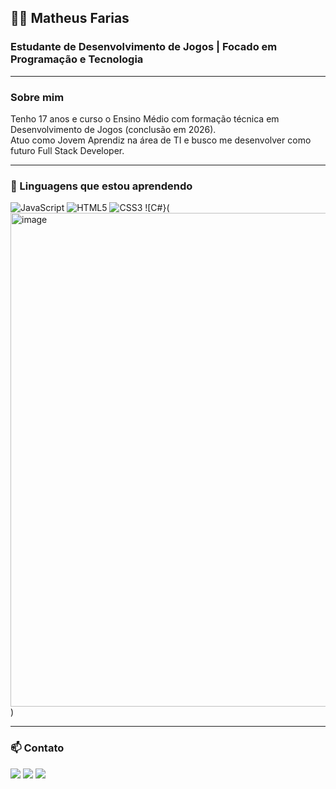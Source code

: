 ## 👨‍💻 Matheus Farias
### Estudante de Desenvolvimento de Jogos | Focado em Programação e Tecnologia

---

###  Sobre mim
Tenho 17 anos e curso o Ensino Médio com formação técnica em Desenvolvimento de Jogos (conclusão em 2026).  
Atuo como Jovem Aprendiz na área de TI e busco me desenvolver como futuro Full Stack Developer.

---

### 🚀 Linguagens que estou aprendendo
![JavaScript](https://img.shields.io/badge/JavaScript-F7DF1E?style=for-the-badge&logo=javascript&logoColor=000)
![HTML5](https://img.shields.io/badge/HTML5-E34F26?style=for-the-badge&logo=html5&logoColor=fff)
![CSS3](https://img.shields.io/badge/CSS3-1572B6?style=for-the-badge&logo=css3&logoColor=fff)
![C#}(<img width="790" height="790" alt="image" src="https://github.com/user-attachments/assets/e42d2995-16ff-4395-82a4-af507f024e32" />
)

---

### 📫 Contato
<div> 
  <a href="https://instagram.com/matheus.frss" target="_blank"><img src="https://img.shields.io/badge/-Instagram-%23E4405F?style=for-the-badge&logo=instagram&logoColor=white" target="_blank"></a>
  <a href = "mailto:matheussfrss@gmail.com"><img src="https://img.shields.io/badge/-Gmail-%23333?style=for-the-badge&logo=gmail&logoColor=white" target="_blank"></a>
  <a href="https://www.linkedin.com/in/matheuss-fariass" target="_blank"><img src="https://img.shields.io/badge/-LinkedIn-%230077B5?style=for-the-badge&logo=linkedin&logoColor=white" target="_blank"></a> 
  
</div>
